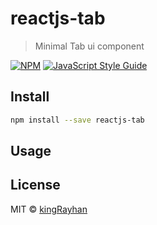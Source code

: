# reactjs-tab

> Minimal Tab ui component

[![NPM](https://img.shields.io/npm/v/reactjs-tab.svg)](https://www.npmjs.com/package/reactjs-tab) [![JavaScript Style Guide](https://img.shields.io/badge/code_style-standard-brightgreen.svg)](https://standardjs.com)

## Install

```bash
npm install --save reactjs-tab
```

## Usage


## License

MIT © [kingRayhan](https://github.com/kingRayhan)
